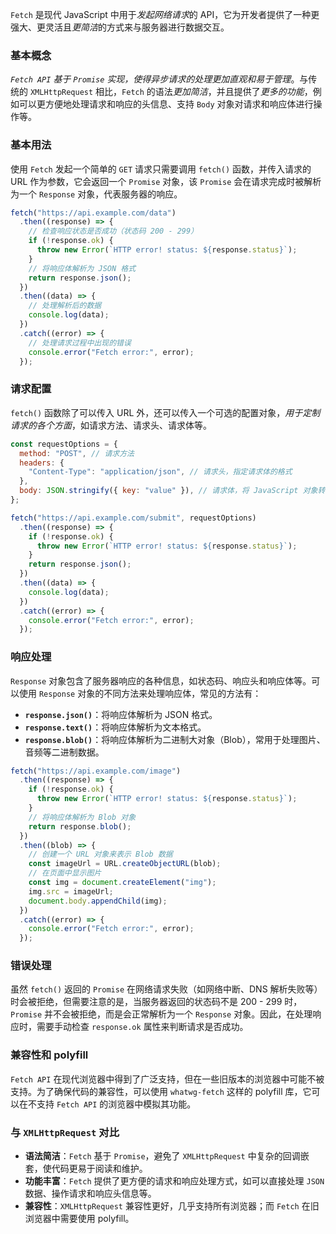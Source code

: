 `Fetch` 是现代 JavaScript 中用于*发起网络请求*的 API，它为开发者提供了一种更强大、更灵活且*更简洁*的方式来与服务器进行数据交互。

### 基本概念

*`Fetch API` 基于 `Promise` 实现，使得异步请求的处理更加直观和易于管理*。与传统的 `XMLHttpRequest` 相比，`Fetch` 的语法*更加简洁*，并且提供了*更多的功能*，例如可以更方便地处理请求和响应的头信息、支持 `Body` 对象对请求和响应体进行操作等。

### 基本用法

使用 `Fetch` 发起一个简单的 `GET` 请求只需要调用 `fetch()` 函数，并传入请求的 URL 作为参数，它会返回一个 `Promise` 对象，该 `Promise` 会在请求完成时被解析为一个 `Response` 对象，代表服务器的响应。

```javascript
fetch("https://api.example.com/data")
  .then((response) => {
    // 检查响应状态是否成功（状态码 200 - 299）
    if (!response.ok) {
      throw new Error(`HTTP error! status: ${response.status}`);
    }
    // 将响应体解析为 JSON 格式
    return response.json();
  })
  .then((data) => {
    // 处理解析后的数据
    console.log(data);
  })
  .catch((error) => {
    // 处理请求过程中出现的错误
    console.error("Fetch error:", error);
  });
```

### 请求配置

`fetch()` 函数除了可以传入 URL 外，还可以传入一个可选的配置对象，*用于定制请求的各个方面*，如请求方法、请求头、请求体等。

```javascript
const requestOptions = {
  method: "POST", // 请求方法
  headers: {
    "Content-Type": "application/json", // 请求头，指定请求体的格式
  },
  body: JSON.stringify({ key: "value" }), // 请求体，将 JavaScript 对象转换为 JSON 字符串
};

fetch("https://api.example.com/submit", requestOptions)
  .then((response) => {
    if (!response.ok) {
      throw new Error(`HTTP error! status: ${response.status}`);
    }
    return response.json();
  })
  .then((data) => {
    console.log(data);
  })
  .catch((error) => {
    console.error("Fetch error:", error);
  });
```

### 响应处理

`Response` 对象包含了服务器响应的各种信息，如状态码、响应头和响应体等。可以使用 `Response` 对象的不同方法来处理响应体，常见的方法有：

- **`response.json()`**：将响应体解析为 JSON 格式。
- **`response.text()`**：将响应体解析为文本格式。
- **`response.blob()`**：将响应体解析为二进制大对象（Blob），常用于处理图片、音频等二进制数据。

```javascript
fetch("https://api.example.com/image")
  .then((response) => {
    if (!response.ok) {
      throw new Error(`HTTP error! status: ${response.status}`);
    }
    // 将响应体解析为 Blob 对象
    return response.blob();
  })
  .then((blob) => {
    // 创建一个 URL 对象来表示 Blob 数据
    const imageUrl = URL.createObjectURL(blob);
    // 在页面中显示图片
    const img = document.createElement("img");
    img.src = imageUrl;
    document.body.appendChild(img);
  })
  .catch((error) => {
    console.error("Fetch error:", error);
  });
```

### 错误处理

虽然 `fetch()` 返回的 `Promise` 在网络请求失败（如网络中断、DNS 解析失败等）时会被拒绝，但需要注意的是，当服务器返回的状态码不是 200 - 299 时，`Promise` 并不会被拒绝，而是会正常解析为一个 `Response` 对象。因此，在处理响应时，需要手动检查 `response.ok` 属性来判断请求是否成功。

### 兼容性和 polyfill

`Fetch API` 在现代浏览器中得到了广泛支持，但在一些旧版本的浏览器中可能不被支持。为了确保代码的兼容性，可以使用 `whatwg-fetch` 这样的 polyfill 库，它可以在不支持 `Fetch API` 的浏览器中模拟其功能。

### 与 `XMLHttpRequest` 对比

- **语法简洁**：`Fetch` 基于 `Promise`，避免了 `XMLHttpRequest` 中复杂的回调嵌套，使代码更易于阅读和维护。
- **功能丰富**：`Fetch` 提供了更方便的请求和响应处理方式，如可以直接处理 `JSON` 数据、操作请求和响应头信息等。
- **兼容性**：`XMLHttpRequest` 兼容性更好，几乎支持所有浏览器；而 `Fetch` 在旧浏览器中需要使用 polyfill。
